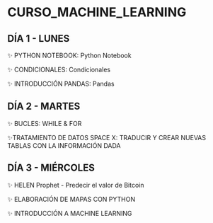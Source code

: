 # CURSO_MACHINE_LEARNING
## DÍA 1 - LUNES
✨ PYTHON NOTEBOOK: Python Notebook 

✨ CONDICIONALES: Condicionales

✨ INTRODUCCIÓN PANDAS: Pandas


## DÍA 2 - MARTES
✨ BUCLES: WHILE & FOR

✨TRATAMIENTO DE DATOS SPACE X: TRADUCIR Y CREAR NUEVAS TABLAS CON LA INFORMACIÓN DADA


## DÍA 3 - MIÉRCOLES
✨ HELEN Prophet - Predecir el valor de Bitcoin

✨ ELABORACIÓN DE MAPAS CON PYTHON

✨ INTRODUCCIÓN A MACHINE LEARNING
